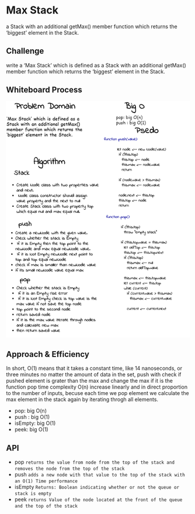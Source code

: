 # Max Stack
<!-- Short summary or background information -->
 a Stack with an additional getMax() member function which returns the ‘biggest’ element in the Stack.
 ## Challenge
<!-- Description of the challenge -->
write a ‘Max Stack’ which is defined as a Stack with an additional getMax() member function which returns the ‘biggest’ element in the Stack.
## Whiteboard Process
<!-- Embedded whiteboard image -->
![img](./cc.png)

## Approach & Efficiency
<!-- What approach did you take? Why? What is the Big O space/time for this approach? -->
In short, O(1) means that it takes a constant time, like 14 nanoseconds, or three minutes no matter the amount of data in the set, push with check if pushed element is grater than the max and change the max if it is
the function pop time complexity O(n) increase linearly and in direct proportion to the number of inputs, becuse each time we pop element we calculate the max element in the stack again by iterating throgh all elements.

- pop: big O(n)
- push : big O(1)
- isEmpty: big O(1)
- peek: big O(1)

## API
<!-- Description of each method publicly available to your Linked List -->
- pop
`returns the value from node from the top of the stack and removes the node from the top of the stack`
- push
`adds a new node with that value to the top of the stack with an O(1) Time performance`
- isEmpty
`Returns: Boolean indicating whether or not the queue or stack is empty`
- peek
`returns Value of the node located at the front of the queue and the top of the stack`
